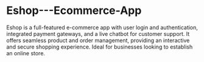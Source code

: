 # Eshop---Ecommerce-App
Eshop is a full-featured e-commerce app with user login and authentication, integrated payment gateways, and a live chatbot for customer support. It offers seamless product and order management, providing an interactive and secure shopping experience. Ideal for businesses looking to establish an online store.
